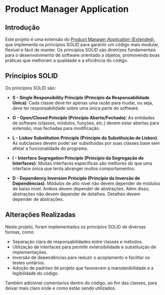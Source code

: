 # Product Manager Application

## Introdução

Este projeto é uma extensão do [Product Manager Application (Extended)](https://github.com/Paloma-Regis-Ferreira/product-manager-exercicio-3.git), que implementa os princípios SOLID para garantir um código mais modular, flexível e fácil de manter. Os princípios SOLID são diretrizes fundamentais para o desenvolvimento de software orientado a objetos, promovendo boas práticas que melhoram a qualidade e a eficiência do código.

## Princípios SOLID

Os princípios SOLID são:

- **S - Single Responsibility Principle (Princípio da Responsabilidade Única)**: Cada classe deve ter apenas uma razão para mudar, ou seja, deve ter responsabilidade sobre uma única parte do software.
  
- **O - Open/Closed Principle (Princípio Aberto/Fechado)**: As entidades de software (classes, módulos, funções, etc.) devem estar abertas para extensão, mas fechadas para modificação.

- **L - Liskov Substitution Principle (Princípio da Substituição de Liskov)**: As subclasses devem poder ser substituídas por suas classes base sem afetar a funcionalidade do programa.

- **I - Interface Segregation Principle (Princípio da Segregação de Interfaces)**: Muitas interfaces específicas são melhores do que uma interface única que tenta abranger muitos comportamentos.

- **D - Dependency Inversion Principle (Princípio da Inversão de Dependências)**: Módulos de alto nível não devem depender de módulos de baixo nível. Ambos devem depender de abstrações. Além disso, abstrações não devem depender de detalhes. Detalhes devem depender de abstrações.

## Alterações Realizadas

Neste projeto, foram implementados os princípios SOLID de diversas formas, como:

- Separação clara de responsabilidades entre classes e métodos.
- Utilização de interfaces para permitir extensibilidade e substituição de implementações.
- Inversão de dependências para reduzir o acoplamento e facilitar os testes unitários.
- Adoção de padrões de projeto que favorecem a manutenibilidade e a legibilidade do código.

Também adicionei comentarios dentro do código, ao fim das classes, para deixar mais claro onde e como estão sendo utilizados.
